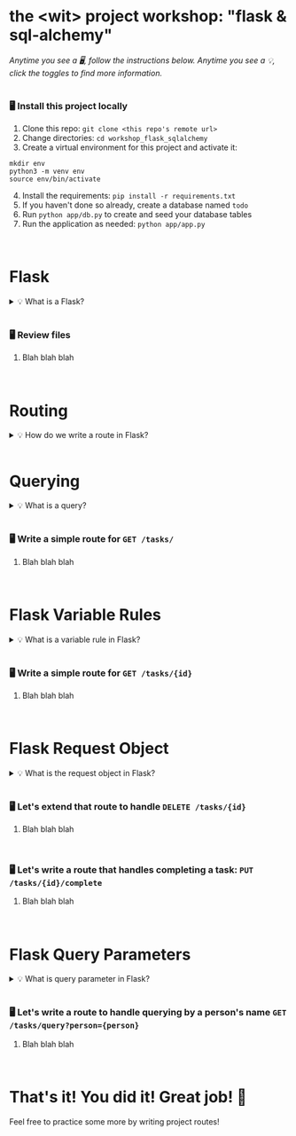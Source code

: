 # the \<wit\> project workshop: "flask & sql-alchemy"


_Anytime you see a 🖥, follow the instructions below. Anytime you see a 💡, click the toggles to find more information._
<br><br>


### 🖥 Install this project locally
1. Clone this repo: `git clone <this repo's remote url>`
2. Change directories: `cd workshop_flask_sqlalchemy`
3. Create a virtual environment for this project and activate it:
```
mkdir env
python3 -m venv env
source env/bin/activate
```
4. Install the requirements: `pip install -r requirements.txt`
5. If you haven't done so already, create a database named `todo`
6. Run `python app/db.py` to create and seed your database tables
7. Run the application as needed: `python app/app.py`
<br>





# Flask

<details><summary>💡 What is a Flask?</summary>
<hr>

### Flask


### Flask-SQLAlchemy


### Querying


<hr>
</details><br>


### 🖥 Review files
1. Blah blah blah
<br>





# Routing

<details><summary>💡 How do we write a route in Flask?</summary>
<hr>

### Routing Syntax


<hr>
</details><br>


# Querying

<details><summary>💡 What is a query?</summary>
<hr>

### `query` method
- `query.all()`
- `query.get(<id>)`
- `query.filter(<expression>)`

<hr>
</details><br>


### 🖥 Write a simple route for `GET /tasks/`
1. Blah blah blah
<br>





# Flask Variable Rules

<details><summary>💡 What is a variable rule in Flask?</summary>
<hr>

### Variable Rules



<hr>
</details><br>


### 🖥 Write a simple route for `GET /tasks/{id}`
1. Blah blah blah
<br>





# Flask Request Object

<details><summary>💡 What is the request object in Flask?</summary>
<hr>

### `request` Object


### `request.method`


<hr>
</details><br>


### 🖥 Let's extend that route to handle `DELETE /tasks/{id}`
1. Blah blah blah
<br>





### 🖥 Let's write a route that handles completing a task: `PUT /tasks/{id}/complete`
1. Blah blah blah
<br>






# Flask Query Parameters

<details><summary>💡 What is query parameter in Flask?</summary>
<hr>

### `request` Object


### `request.args`


<hr>
</details><br>


### 🖥 Let's write a route to handle querying by a person's name `GET /tasks/query?person={person}`
1. Blah blah blah
<br>





# That's it! You did it! Great job! 👏
Feel free to practice some more by writing project routes!
